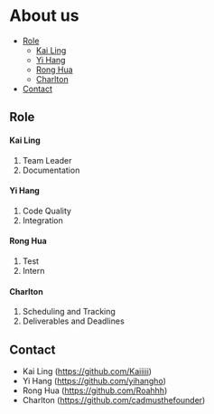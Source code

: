 # About us

* [Role](#role)
    * [Kai Ling](#kai-ling)
    * [Yi Hang](#yi-hang)
    * [Rong Hua](#rong-hua)
    * [Charlton](#charlton)
* [Contact](#contact)

## Role

#### Kai Ling

1. Team Leader
2. Documentation

#### Yi Hang

1. Code Quality
2. Integration

#### Rong Hua

1. Test
2. Intern

#### Charlton

1. Scheduling and Tracking
2. Deliverables and Deadlines

## Contact

* Kai Ling (https://github.com/Kaiiiii)
* Yi Hang (https://github.com/yihangho)
* Rong Hua (https://github.com/Roahhh)
* Charlton (https://github.com/cadmusthefounder)
